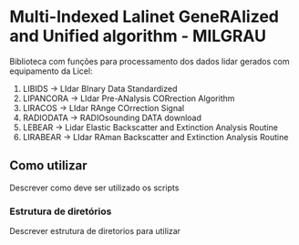 # Multi-Indexed Lalinet GeneRAlized and Unified algorithm - MILGRAU
Biblioteca com funções para processamento dos dados lidar gerados com equipamento da Licel:
01. LIBIDS -> LIdar BInary Data Standardized
03. LIPANCORA -> LIdar Pre-ANalysis CORrection Algorithm
04. LIRACOS -> LIdar RAnge COrrection Signal
05. RADIODATA -> RADIOsounding DATA download
06. LEBEAR -> Lidar Elastic Backscatter and Extinction Analysis Routine
07. LIRABEAR -> LIdar RAman Backscatter and Extinction Analysis Routine

## Como utilizar
Descrever como deve ser utilizado os scripts
### Estrutura de diretórios
Descrever estrutura de diretorios para utilizar 

